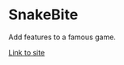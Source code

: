 # SnakeBite
Add features to a famous game.  
  
[Link to site](https://touei10.github.io/SnakeBite/Snake.html)